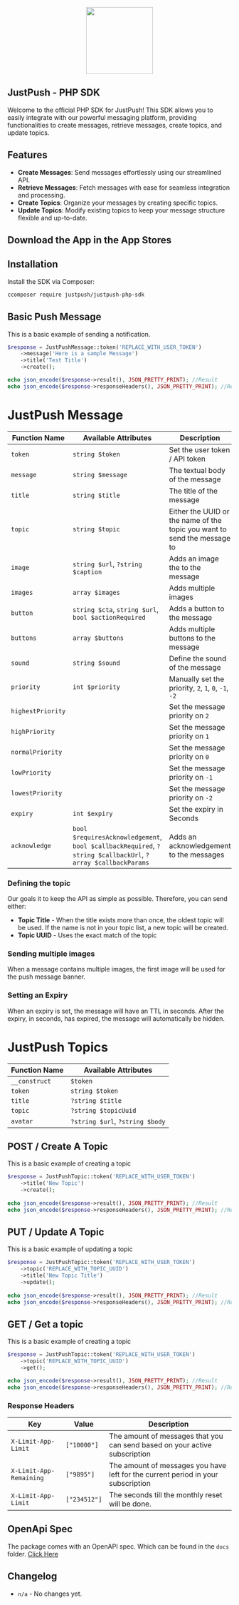 <p align="center"><img src="https://cdn.justpush.io/core/app%20icon_nobackground.svg" width="150" height="auto"></p>

## JustPush - PHP SDK

Welcome to the official PHP SDK for JustPush! This SDK allows you to easily integrate with our powerful messaging platform, providing functionalities to create messages, retrieve messages, create topics, and update topics.

## Features

- **Create Messages**: Send messages effortlessly using our streamlined API.
- **Retrieve Messages**: Fetch messages with ease for seamless integration and processing.
- **Create Topics**: Organize your messages by creating specific topics.
- **Update Topics**: Modify existing topics to keep your message structure flexible and up-to-date.

## Download the App in the App Stores

## Installation

Install the SDK via Composer:

```bash
ccomposer require justpush/justpush-php-sdk

```
## Basic Push Message
This is a basic example of sending a notification. 
````php
$response = JustPushMessage::token('REPLACE_WITH_USER_TOKEN')
    ->message('Here is a sample Message')
    ->title('Test Title')
    ->create();

echo json_encode($response->result(), JSON_PRETTY_PRINT); //Result
echo json_encode($response->responseHeaders(), JSON_PRETTY_PRINT); //Response Headers
````

# JustPush Message

| Function Name           | Available Attributes                                                                 | Description                                                              |
|-------------------------|--------------------------------------------------------------------------------------|--------------------------------------------------------------------------|
| `token`                 | `string $token`                                                                      | Set the user token / API token                                           |
| `message`               | `string $message`                                                                    | The textual body of the message                                          |
| `title`                 | `string $title`                                                                      | The title of the message                                                 |
| `topic`                 | `string $topic`                                                                      | Either the UUID or the name of the topic you want to send the message to |
| `image`                 | `string $url`, `?string $caption`                                                    | Adds an image the to the message                                         |
| `images`                | `array $images`                                                                      | Adds multiple images                                                     
| `button`                | `string $cta`, `string $url`, `bool $actionRequired`                                 | Adds a button to the message                                             |
| `buttons`               | `array $buttons`                                                                     | Adds multiple buttons to the message                                     | 
| `sound`                 | `string $sound`                                                                      | Define the sound of the message                                          |
| `priority`              | `int $priority`                                                               | Manually set the priority, `2`, `1`, `0`, `-1`, `-2`                     |
| `highestPriority`       |                                                                                      | Set the message priority on `2`                                          |                                         
| `highPriority`          |                                                                                      | Set the message priority on `1`                                          | 
| `normalPriority`        |                                                                                      | Set the message priority on `0`                                          |
| `lowPriority`           |                                                                                      | Set the message priority on `-1`                                         |
| `lowestPriority`        |                                                                                      | Set the message priority on `-2`                                         |
| `expiry`                | `int $expiry`                                                                        | Set the expiry in Seconds | 
| `acknowledge`           | `bool $requiresAcknowledgement`, `bool $callbackRequired`, `?string $callbackUrl`, `?array $callbackParams` | Adds an acknowledgement to the messages |

### Defining the topic
Our goals it to keep the API as simple as possible. Therefore, you can send either:
- **Topic Title** - When the title exists more than once, the oldest topic will be used. If the name is not in your topic list, a new topic will be created. 
- **Topic UUID** - Uses the exact match of the topic

### Sending multiple images
When a message contains multiple images, the first image will be used for the push message banner. 

### Setting an Expiry
When an expiry is set, the message will have an TTL in seconds. After the expiry, in seconds, has expired, the message will automatically be hidden.

# JustPush Topics

| Function Name      | Available Attributes                        |
|--------------------|---------------------------------------------|
| `__construct`      | `$token`                                    |
| `token`            | `string $token`                             |
| `title`            | `?string $title`                            |
| `topic`            | `?string $topicUuid`                        |
| `avatar`           | `?string $url`, `?string $body`             |

## POST / Create A Topic
This is a basic example of creating a topic
````php
$response = JustPushTopic::token('REPLACE_WITH_USER_TOKEN')
    ->title('New Topic')
    ->create();
    
echo json_encode($response->result(), JSON_PRETTY_PRINT); //Result
echo json_encode($response->responseHeaders(), JSON_PRETTY_PRINT); //Response Headers

````

## PUT / Update A Topic
This is a basic example of updating a topic
````php
$response = JustPushTopic::token('REPLACE_WITH_USER_TOKEN')
    ->topic('REPLACE_WITH_TOPIC_UUID')
    ->title('New Topic Title')
    ->update();
    
echo json_encode($response->result(), JSON_PRETTY_PRINT); //Result
echo json_encode($response->responseHeaders(), JSON_PRETTY_PRINT); //Response Headers

````

## GET / Get a topic
This is a basic example of creating a topic
````php
$response = JustPushTopic::token('REPLACE_WITH_USER_TOKEN')
    ->topic('REPLACE_WITH_TOPIC_UUID')
    ->get();

echo json_encode($response->result(), JSON_PRETTY_PRINT); //Result
echo json_encode($response->responseHeaders(), JSON_PRETTY_PRINT); //Response Headers
````

### Response Headers
| Key                         | Value            | Description                                                                      |
|-----------------------------|------------------|----------------------------------------------------------------------------------|
| ```X-Limit-App-Limit```     | ```["10000"]```  | The amount of messages that you can send based on your active subscription       |
| ```X-Limit-App-Remaining``` | ```["9895"]```   | The amount of messages you have left for the current period in your subscription |
| ```X-Limit-App-Limit```     | ```["234512"]``` | The seconds till the monthly reset will be done.                                 |


## OpenApi Spec
The package comes with an OpenAPI spec. Which can be found in the `docs` folder. [Click Here](https://github.com/JustPush-io/justpush-sdk-php/tree/docs)

## Changelog
- `n/a` - No changes yet. 